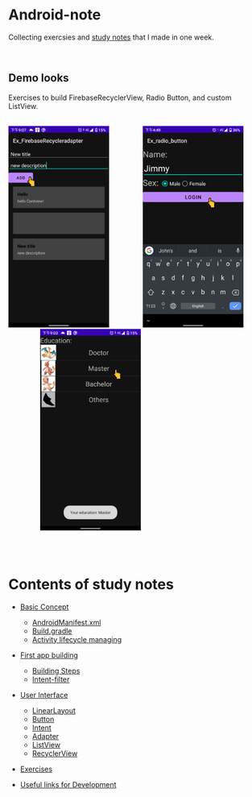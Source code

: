 # Android-note
Collecting exercsies and [study notes](/Android_study_notes.md) that I made in one week.

<br>

Demo looks
-

Exercises to build FirebaseRecyclerView, Radio Button, and custom ListView.
<br>
<br>

<img src="./Views/Ex_FirebaseRecycleradapter/02_add_recyclerView_item.png" width="200"> &nbsp;&nbsp;&nbsp;&nbsp;&nbsp;&nbsp;&nbsp;&nbsp;&nbsp;&nbsp;&nbsp;&nbsp;&nbsp;&nbsp;&nbsp;   <img src="./Views/Ex_radio_button/02_select_and_click.png" width="200"> &nbsp;&nbsp;&nbsp;&nbsp;&nbsp;&nbsp;&nbsp;&nbsp;&nbsp;&nbsp;&nbsp;&nbsp;&nbsp;&nbsp;&nbsp; <img src="./Views/Ex_listView/01_click_listView_item.png" width="200">

<br>
<br>

**Contents of study notes**
===

<!-- vim-markdown-toc GFM -->

* [Basic Concept](/Android_study_notes.md#Basic-Concept)
    * [AndroidManifest.xml](/Android_study_notes.md#AndroidManifest.xml)
    * [Build.gradle](/Android_study_notes.md#Build.gradle)
    * [Activity lifecycle managing](/Android_study_notes.md#Activity-lifecycle-managing)
* [First app building](/Android_study_notes.md#First-app-building)
    * [Building Steps](/Android_study_notes.md#Building-Steps)
    * [Intent-filter](/Android_study_notes.md#Intent-filter)



* [User Interface](/Android_study_notes.md#User-Interface)
    * [LinearLayout](/Android_study_notes.md#LinearLayout)
    * [Button](/Android_study_notes.md#Button)
    * [Intent](/Android_study_notes.md#Intent)
    * [Adapter](/Android_study_notes.md#Adapter)
    * [ListView](/Android_study_notes.md#ListView)
    * [RecyclerView](/Android_study_notes.md#RecyclerView)
* [Exercises](/Android_study_notes.md#Exercises)
* [Useful links for Development](/Android_study_notes.md#Useful-links-for-Development)

<!-- vim-markdown-toc -->
